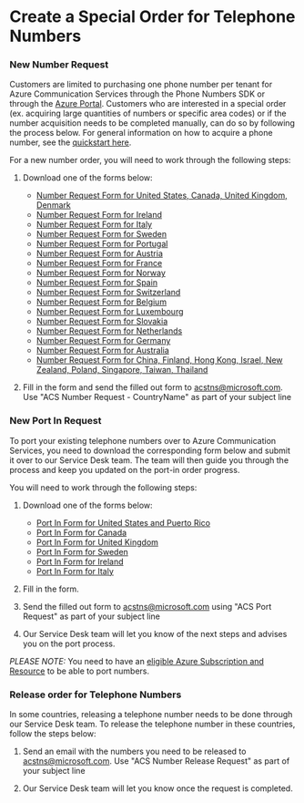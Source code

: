 # Create a Special Order for Telephone Numbers

### New Number Request
Customers are limited to purchasing one phone number per tenant for Azure Communication Services through the Phone Numbers SDK or through the [Azure Portal](https://portal.azure.com). Customers who are interested in a special order (ex. acquiring large quantities of numbers or specific area codes) or if the number acquisition needs to be completed manually, can do so by following the process below. For general information on how to acquire a phone number, see the [quickstart here](https://docs.microsoft.com/en-us/azure/communication-services/quickstarts/telephony/get-phone-number?pivots=platform-azp).

For a new number order, you will need to work through the following steps: 
1) Download one of the forms below:
    - [Number Request Form for United States, Canada, United Kingdom, Denmark](./Forms/ACS-Manual-Number-Acquisition-Form-US-UK-CA-DK.docx)
    - [Number Request Form for Ireland](./Forms/ACS-Manual-Number-Acquisition-Form-for-Ireland.docx)
    - [Number Request Form for Italy](./Forms/ACS-Manual-Number-Acquisition-Form-for-Italy.docx)
    - [Number Request Form for Sweden](./Forms/ACS-Manual-Number-Acquisition-Form-for-Sweden.docx)
    - [Number Request Form for Portugal](./Forms/ACS-Manual-Number-Acquisition-Form-for-Portugal.docx)
    - [Number Request Form for Austria](./Forms/ACS-Manual-Number-Acquisition-Form-for-Austria.docx)
    - [Number Request Form for France](./Forms/ACS-Manual-Number-Acquisition-Form-for-France.docx)
    - [Number Request Form for Norway](./Forms/ACS-Manual-Number-Acquisition-Form-for-Norway.docx)
    - [Number Request Form for Spain](./Forms/ACS-Manual-Number-Acquisition-Form-for-Spain.docx)
    - [Number Request Form for Switzerland](./Forms/ACS-Manual-Number-Acquisition-Form-for-Switzerland.docx)
    - [Number Request Form for Belgium](./Forms/ACS-Manual-Number-Acquisition-Form-for-Belgium.docx)
    - [Number Request Form for Luxembourg](./Forms/ACS-Manual-Number-Acquisition-Form-for-Luxembourg.docx)
    - [Number Request Form for Slovakia](./Forms/ACS-Manual-Number-Acquisition-Form-for-Slovakia.docx)
    - [Number Request Form for Netherlands](./Forms/ACS-Manual-Number-Acquisition-Form-for-Netherlands.docx)
    - [Number Request Form for Germany](./Forms/ACS-Manual-Number-Acquisition-Form-for-Germany.docx)
    - [Number Request Form for Australia](./Forms/ACS-Manual-Number-Acquisition-Form-for-Australia.docx)
    - [Number Request Form for China, Finland, Hong Kong, Israel, New Zealand, Poland, Singapore, Taiwan, Thailand](./Forms/ACS-Manual-Number-Acquisition-Form-for-TF-InboundOnly.docx)
  

2) Fill in the form and send the filled out form to acstns@microsoft.com. Use "ACS Number Request - CountryName" as part of your subject line


### New Port In Request
To port your existing telephone numbers over to Azure Communication Services, you need to download the corresponding form below and submit it over to our Service Desk team. The team will then guide you through the process and keep you updated on the port-in order progress.

You will need to work through the following steps:
1) Download one of the forms below:
    - [Port In Form for United States and Puerto Rico](./Forms/ACS-Port-In-Form-Geographic-and-Toll-Free-(United-States-and-Puerto-Rico).docx)
    - [Port In Form for Canada](./Forms/ACS-Port-In-Form-Geographic-and-Toll-Free-(Canada).docx)
    - [Port In Form for United Kingdom](./Forms/ACS-Port-In-Form-Geographic-and-Toll-Free-(United-Kingdom).pdf)
    - [Port In Form for Sweden](./Forms/ACS-Port-In-Form-Geographic-and-Toll-Free-(Sweden).pdf)
    - [Port In Form for Ireland](./Forms/ACS-Port-In-Form-Geographic-and-Toll-Free-(Ireland).pdf)
    - [Port In Form for Italy](./Forms/ACS-Port-In-Form-Geographic-and-Toll-Free-(Italy).pdf)

    
2) Fill in the form. 
3) Send the filled out form to acstns@microsoft.com using "ACS Port Request" as part of your subject line
4) Our Service Desk team will let you know of the next steps and advises you on the port process.

*PLEASE NOTE:* You need to have an [eligible Azure Subscription and Resource](https://docs.microsoft.com/azure/communication-services/concepts/telephony-sms/plan-solution#azure-subscriptions-eligibility) to be able to port numbers.
 


### Release order for Telephone Numbers

In some countries, releasing a telephone number needs to be done through our Service Desk team.
To release the telephone number in these countries, follow the steps below:

1) Send an email with the numbers you need to be released to acstns@microsoft.com. Use "ACS Number Release Request" as part of your subject line

2) Our Service Desk team will let you know once the request is completed.
